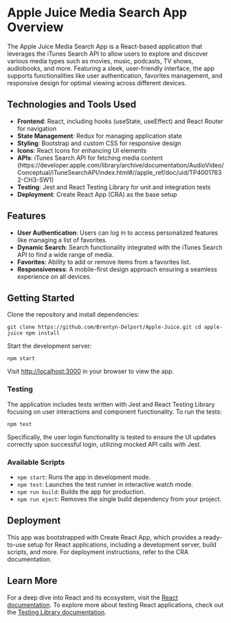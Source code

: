 <h1>Apple Juice Media Search App Overview</h1>

<p>The Apple Juice Media Search App is a React-based application that leverages the iTunes Search API to allow users to explore and discover various media types such as movies, music, podcasts, TV shows, audiobooks, and more. Featuring a sleek, user-friendly interface, the app supports functionalities like user authentication, favorites management, and responsive design for optimal viewing across different devices.</p>

<h2>Technologies and Tools Used</h2>

<ul> <li><strong>Frontend</strong>: React, including hooks (useState, useEffect) and React Router for navigation</li> <li><strong>State Management</strong>: Redux for managing application state</li> <li><strong>Styling</strong>: Bootstrap and custom CSS for responsive design</li> <li><strong>Icons</strong>: React Icons for enhancing UI elements</li> <li><strong>APIs</strong>: iTunes Search API for fetching media content (https://developer.apple.com/library/archive/documentation/AudioVideo/Conceptual/iTuneSearchAPI/index.html#//apple_ref/doc/uid/TP40017632-CH3-SW1)</li> <li><strong>Testing</strong>: Jest and React Testing Library for unit and integration tests</li> <li><strong>Deployment</strong>: Create React App (CRA) as the base setup</li> </ul>

<h2>Features</h2>

<ul> <li><strong>User Authentication</strong>: Users can log in to access personalized features like managing a list of favorites.</li> <li><strong>Dynamic Search</strong>: Search functionality integrated with the iTunes Search API to find a wide range of media.</li> <li><strong>Favorites</strong>: Ability to add or remove items from a favorites list.</li> <li><strong>Responsiveness</strong>: A mobile-first design approach ensuring a seamless experience on all devices.</li> </ul>

<h2>Getting Started</h2>

<p>Clone the repository and install dependencies:</p>

<pre><code>git clone https://github.com/Brentyn-Delport/Apple-Juice.git cd apple-juice npm install </code></pre>

<p>Start the development server:</p>

<pre><code>npm start </code></pre>

<p>Visit <a href="http://localhost:3000">http://localhost:3000</a> in your browser to view the app.</p>

<h3>Testing</h3>

<p>The application includes tests written with Jest and React Testing Library focusing on user interactions and component functionality. To run the tests:</p>

<pre><code>npm test </code></pre>

<p>Specifically, the user login functionality is tested to ensure the UI updates correctly upon successful login, utilizing mocked API calls with Jest.</p>

<h3>Available Scripts</h3>

<ul> <li><code>npm start</code>: Runs the app in development mode.</li> <li><code>npm test</code>: Launches the test runner in interactive watch mode.</li> <li><code>npm run build</code>: Builds the app for production.</li> <li><code>npm run eject</code>: Removes the single build dependency from your project.</li> </ul>

<h2>Deployment</h2>

<p>This app was bootstrapped with Create React App, which provides a ready-to-use setup for React applications, including a development server, build scripts, and more. For deployment instructions, refer to the CRA documentation.</p>

<h2>Learn More</h2>

<p>For a deep dive into React and its ecosystem, visit the <a href="https://reactjs.org/">React documentation</a>. To explore more about testing React applications, check out the <a href="https://testing-library.com/docs/react-testing-library/intro/">Testing Library documentation</a>.</p>
